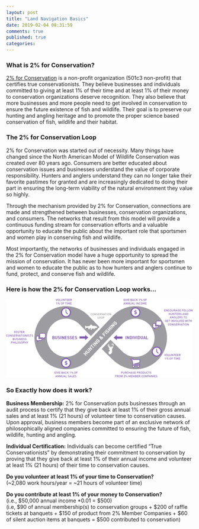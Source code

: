 ```yaml
---
layout: post
title: "Land Navigation Basics"
date: 2019-02-04 08:31:59
comments: true
published: true
categories: 
---
```


### What is 2% for Conservation?

[2% for Conservation](https://fishandwildlife.org/) is a non-profit organization (501c3 non-profit) that certifies true conservationists. They believe businesses and individuals committed to giving at least 1% of their time and at least 1% of their money to conservation organizations deserve recognition. They also believe that more businesses and more people need to get involved in conservation to ensure the future existence of fish and wildlife. Their goal is to preserve our hunting and angling heritage and to promote the proper science based conservation of fish, wildlife and their habitat.

### The 2% for Conservation Loop

2% for Conservation was started out of necessity. Many things have changed since the North American Model of Wildlife Conservation was created over 80 years ago. Consumers are better educated about conservation issues and businesses understand the value of corporate responsibility. Hunters and anglers understand they can no longer take their favorite pastimes for granted and are increasingly dedicated to doing their part in ensuring the long-term viability of the natural environment they value so highly.

Through the mechanism provided by 2% for Conservation, connections are made and strengthened between businesses, conservation organizations, and consumers. The networks that result from this model will provide a continuous funding stream for conservation efforts and a valuable opportunity to educate the public about the important role that sportsmen and women play in conserving fish and wildlife.

Most importantly, the networks of businesses and individuals engaged in the 2% for Conservation model have a huge opportunity to spread the mission of conservation. It has never been more important for sportsmen and women to educate the public as to how hunters and anglers continue to fund, protect, and conserve fish and wildlife.

### Here is how the 2% for Conservation Loop works...

![alt text](/images/2PC_Loop.png "2% for Conservation Loop")

### So Exactly how does it work?

**Business Membership:** 2% for Conservation puts businesses through an audit process to certify that they give back at least 1% of their gross annual sales and at least 1% (21 hours) of volunteer time to conservation causes. Upon approval, business members become part of an exclusive network of philosophically aligned companies committed to ensuring the future of fish, wildlife, hunting and angling.

**Individual Certification:** Individuals can become certified “True Conservationists” by demonstrating their commitment to conservation by proving that they give back at least 1% of their annual income and volunteer at least 1% (21 hours) of their time to conservation causes.

**Do you volunteer at least 1% of your time to Conservation?**<br>
(~2,080 work hours/year = ~21 hours of volunteer time)

**Do you contribute at least 1% of your money to Conservation?**<br>
(i.e., $50,000 annual income *0.01 = $500)<br>
(i.e, $90 of annual membership(s) to conservation groups + $200 of raffle tickets at banquets + $150 of product from 2% Member Companies + $60 of silent auction items at banquets = $500 contributed to conservation)